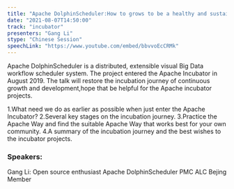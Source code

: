 ```yaml
---
title: "Apache DolphinScheduler:How to grows to be a healthy and sustainable community in the incubator"
date: "2021-08-07T14:50:00" 
track: "incubator"
presenters: "Gang Li"
stype: "Chinese Session"
speechLink: "https://www.youtube.com/embed/bbvvoEcCRMk"
---
```

Apache DolphinScheduler is a distributed, extensible visual Big Data workflow scheduler system. The project entered the Apache Incubator in August 2019.
 The talk will restore the incubation journey of continuous growth and development,hope that be helpful for the Apache incubator projects.
 

 1.What need we do as earlier as possible when just enter the Apache Incubator?
 2.Several key stages on the incubation journey.
 3.Practice the Apache Way and find the suitable Apache Way that works best for your own community.
 4.A summary of the incubation journey and the best wishes to the incubator projects.
 ### Speakers: 
 Gang Li: Open source enthusiast
Apache DolphinScheduler PMC
ALC Bejing Member